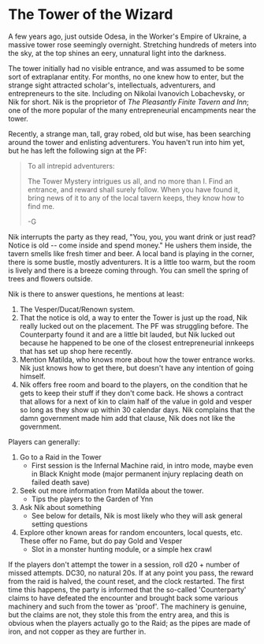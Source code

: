# The Tower of the Wizard

A few years ago, just outside Odesa, in the Worker's Empire of Ukraine, a massive tower rose seemingly overnight.
Stretching hundreds of meters into the sky, at the top shines an eery, unnatural light into the darkness.

The tower initially had no visible entrance, and was assumed to be some sort of extraplanar entity. For months, no one
knew how to enter, but the strange sight attracted scholar's, intellectuals, adventurers, and entrepreneurs to the site.
Including on Nikolai Ivanovich Lobachevsky, or Nik for short. Nik is the proprietor of _The Pleasantly Finite Tavern and
Inn_; one of the more popular of the many entrepreneurial encampments near the tower.

Recently, a strange man, tall, gray robed, old but wise, has been searching around the tower and enlisting adventurers.
You haven't run into him yet, but he has left the following sign at the PF:

> To all intrepid adventurers:
>
> The Tower Mystery intrigues us all, and no more than I.
> Find an entrance, and reward shall surely follow.
> When you have found it, bring news of it to any of the local tavern keeps, they know how to find me.
>
> -G

Nik interrupts the party as they read, "You, you, you want drink or just read? Notice is old -- come inside and spend
money." He ushers them inside, the tavern smells like fresh timer and beer. A local band is playing in the corner, there
is some bustle, mostly adventurers. It is a little too warm, but the room is lively and there is a breeze coming
through. You can smell the spring of trees and flowers outside.

Nik is there to answer questions, he mentions at least:

1. The Vesper/Ducat/Renown system.
2. That the notice is old, a way to enter the Tower is just up the road, Nik really lucked out on the placement. The PF
    was struggling before. The Counterparty found it and are a little bit lauded, but Nik lucked out because he happened
    to be one of the closest entrepreneurial innkeeps that has set up shop here recently.
3. Mention Matilda, who knows more about how the tower entrance works. Nik just knows how to get there, but doesn't have
    any intention of going himself.
4. Nik offers free room and board to the players, on the condition that he gets to keep their stuff if they don't come
    back. He shows a contract that allows for a next of kin to claim half of the value in gold and vesper so long as
    they show up within 30 calendar days. Nik complains that the damn government made him add that clause, Nik does not
    like the government.

Players can generally:

1. Go to a Raid in the Tower
    - First session is the Infernal Machine raid, in intro mode, maybe even in Black Knight mode (major permanent injury
      replacing death on failed death save)
2. Seek out more information from Matilda about the tower.
    - Tips the players to the Garden of Ynn
3. Ask Nik about something
    - See below for details, Nik is most likely who they will ask general setting questions
3. Explore other known areas for random encounters, local quests, etc. These offer no Fame, but do pay Gold and Vesper
    - Slot in a monster hunting module, or a simple hex crawl

If the players don't attempt the tower in a session, roll d20 + number of missed attempts. DC30, no natural 20s. If at
any point you pass, the reward from the raid is halved, the count reset, and the clock restarted. The first time this
happens, the party is informed that the so-called 'Counterparty' claims to have defeated the encounter and brought back
some various machinery and such from the tower as 'proof'. The machinery is genuine, but the claims are not, they stole
this from the entry area, and this is obvious when the players actually go to the Raid; as the pipes are made of iron,
and not copper as they are further in.

